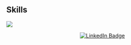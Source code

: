 ## Skills
<p align="left">
  <a href="https://skillicons.dev">
    <img src="https://skillicons.dev/icons?i=c,cpp,c-sharp,typescript,html,css,angular,nodejs,php,docker,javascript,git,github,bash,linux,vim,vscode,godot" />
  </a>
</p>

<div align="center">
  <a href="https://www.linkedin.com/in/mattia-marzano-63941b271/">
    <img src="https://img.shields.io/badge/LinkedIn-blue?style=for-the-badge&logo=linkedin&logoColor=white" alt="LinkedIn Badge"/>
  </a>
</div>


